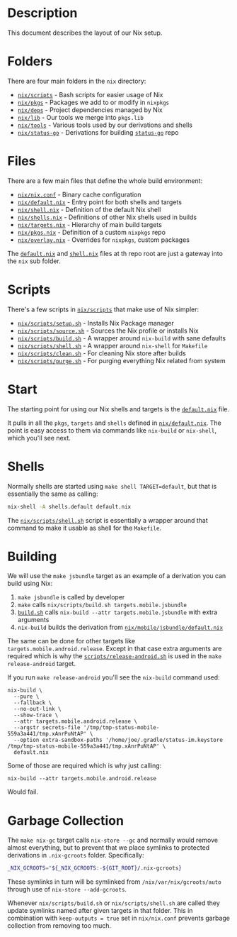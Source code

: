 # Description

This document describes the layout of our Nix setup.

# Folders

There are four main folders in the `nix` directory:

* [`nix/scripts`](./scripts) - Bash scripts for easier usage of Nix
* [`nix/pkgs`](./pkgs) - Packages we add to or modify in `nixpkgs`
* [`nix/deps`](./deps) - Project dependencies managed by Nix
* [`nix/lib`](./lib) - Our tools we merge into `pkgs.lib`
* [`nix/tools`](./tools) - Various tools used by our derivations and shells
* [`nix/status-go`](./status-go) - Derivations for building [`status-go`](https://github.com/status-im/status-go) repo

# Files

There are a few main files that define the whole build environment:

* [`nix/nix.conf`](./nix.conf) - Binary cache configuration
* [`nix/default.nix`](./default.nix) - Entry point for both shells and targets
* [`nix/shell.nix`](./shell.nix) - Definition of the default Nix shell
* [`nix/shells.nix`](./shells.nix) - Definitions of other Nix shells used in builds
* [`nix/targets.nix`](./targets.nix) - Hierarchy of main build targets
* [`nix/pkgs.nix`](./pkgs.nix) - Definition of a custom `nixpkgs` repo
* [`nix/overlay.nix`](./overlay.nix) - Overrides for `nixpkgs`, custom packages

The [`default.nix`](../default.nix) and [`shell.nix`](../shell.nix) files at th repo root are just a gateway into the `nix` sub folder.

# Scripts

There's a few scripts in [`nix/scripts`](./scripts) that make use of Nix simpler:

* [`nix/scripts/setup.sh`](./scripts/setup.sh) - Installs Nix Package manager
* [`nix/scripts/source.sh`](./scripts/source.sh) - Sources the Nix profile or installs Nix
* [`nix/scripts/build.sh`](./scripts/build.sh) - A wrapper around `nix-build` with sane defaults
* [`nix/scripts/shell.sh`](./scripts/shell.sh) - A wrapper around `nix-shell` for `Makefile`
* [`nix/scripts/clean.sh`](./scripts/clean.sh) - For cleaning Nix store after builds
* [`nix/scripts/purge.sh`](./scripts/purge.sh) - For purging everything Nix related from system

# Start

The starting point for using our Nix shells and targets is the [`default.nix`](/default.nix) file.

It pulls in all the `pkgs`, `targets` and `shells` defined in [`nix/default.nix`](/nix/default.nix). The point is easy access to them via commands like `nix-build` or `nix-shell`, which you'll see next.

# Shells

Normally shells are started using `make shell TARGET=default`, but that is essentially the same as calling:
```bash
nix-shell -A shells.default default.nix
```
The [`nix/scripts/shell.sh`](./scripts/shell.sh) script is essentially a wrapper around that command to make it usable as shell for the `Makefile`.

# Building

We will use the `make jsbundle` target as an example of a derivation you can build using Nix:

1. `make jsbundle` is called by developer
2. `make` calls `nix/scripts/build.sh targets.mobile.jsbundle`
3. [`build.sh`](/nix/scripts/build.sh) calls `nix-build --attr targets.mobile.jsbundle` with extra arguments
4. `nix-build` builds the derivation from [`nix/mobile/jsbundle/default.nix`](/nix/mobile/jsbundle/default.nix)

The same can be done for other targets like `targets.mobile.android.release`.
Except in that case extra arguments are required which is why the [`scripts/release-android.sh`](/scripts/release-android.sh) is used in the `make release-android` target.

If you run `make release-android` you'll see the `nix-build` command used:
```
nix-build \
  --pure \
  --fallback \
  --no-out-link \
  --show-trace \
  --attr targets.mobile.android.release \
  --argstr secrets-file '/tmp/tmp-status-mobile-559a3a441/tmp.xAnrPuNtAP' \
  --option extra-sandbox-paths '/home/joe/.gradle/status-im.keystore /tmp/tmp-status-mobile-559a3a441/tmp.xAnrPuNtAP' \
  default.nix
```
Some of those are required which is why just calling:
```
nix-build --attr targets.mobile.android.release
```
Would fail.

# Garbage Collection

The `make nix-gc` target calls `nix-store --gc` and normally would remove almost everything, but to prevent that we place symlinks to protected derivations in `.nix-gcroots` folder. Specifically:
```sh
_NIX_GCROOTS="${_NIX_GCROOTS:-${GIT_ROOT}/.nix-gcroots}
```
These symlinks in turn will be symlinked from  `/nix/var/nix/gcroots/auto` through use of `nix-store --add-gcroots`.

Whenever `nix/scripts/build.sh` or `nix/scripts/shell.sh` are called they update symlinks named after given targets in that folder. This in combination with `keep-outputs = true` set in `nix/nix.conf` prevents garbage collection from removing too much.
